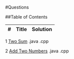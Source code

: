 #Questions

##Table of Contents

|  #  | Title           |  Solution       |
|-----|---------------- | --------------- |
1	[Two Sum](https://leetcode.com/problems/two-sum/description/) .java .cpp

2	[Add Two Numbers](https://leetcode.com/problems/add-two-numbers) .java .cpp